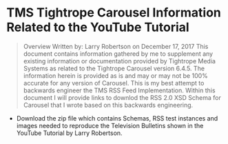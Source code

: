 # TMS Tightrope Carousel Information Related to the YouTube Tutorial
> Overview
Written by: Larry Robertson on December 17, 2017
This document contains information gathered by me to supplement any existing information or documentation provided by Tightrope Media Systems as related to the Tightrope Carousel version 6.4.5.
The information herein is provided as is and may or may not be 100% accurate for any version of Carousel. This is my best attempt to backwards engineer the TMS RSS Feed Implementation. Within this document I will provide links to downlod the RSS 2.0 XSD Schema for Carousel that I wrote based on this backwards engineering.
* Download the zip file which contains Schemas, RSS test instances and images needed to reproduce the Television Bulletins shown in the YouTube Tutorial by Larry Robertson. 
